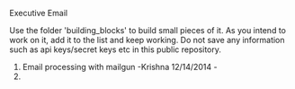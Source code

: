 Executive Email

Use the folder 'building_blocks' to build small pieces of it. As you intend to work on it, add it to the list and keep working. Do not save any information such as api keys/secret keys etc in this public repository.

1. Email processing with mailgun
	-Krishna 12/14/2014  -  
2. 